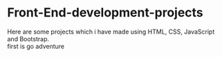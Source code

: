 # Front-End-development-projects
Here are some projects which i have made using HTML, CSS, JavaScript and Bootstrap. <br>
first is go adventure
